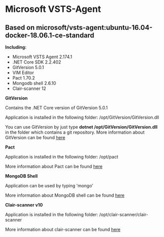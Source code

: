 # Microsoft VSTS-Agent
## Based on microsoft/vsts-agent:ubuntu-16.04-docker-18.06.1-ce-standard

**Including:**
* Microsoft VSTS Agent 2.174.1
* .NET Core SDK 2.2.402
* GitVersion 5.0.1
* VIM Editor
* Pact 1.70.2
* Mongodb shell 2.6.10
* Clair-scanner 12


**GitVersion**

Contains the .NET Core version of GitVersion 5.0.1

Application is installed in the following folder: /opt/GitVersion/GitVersion.dll

You can use GitVersion by just type **dotnet /opt/GitVersion/GitVersion.dll** in the folder which contains a git repository.
More information about GitVersion can be found [here](https://gitversion.readthedocs.io/en/latest/)


**Pact**

Application is installed in the following folder: /opt/pact

More information about Pact can be found [here](https://github.com/pact-foundation/pact-ruby-standalone/releases)


**MongoDB Shell**

Application can be used by typing 'mongo'

More information about MongoDB shell can be found [here](https://docs.mongodb.com/manual/mongo/index.html)


**Clair-scanner v10**

Application is installed in the following folder: /opt/clair-scanner/clair-scanner

More information about clair-scanner can be found [here](https://github.com/arminc/clair-scanner)
